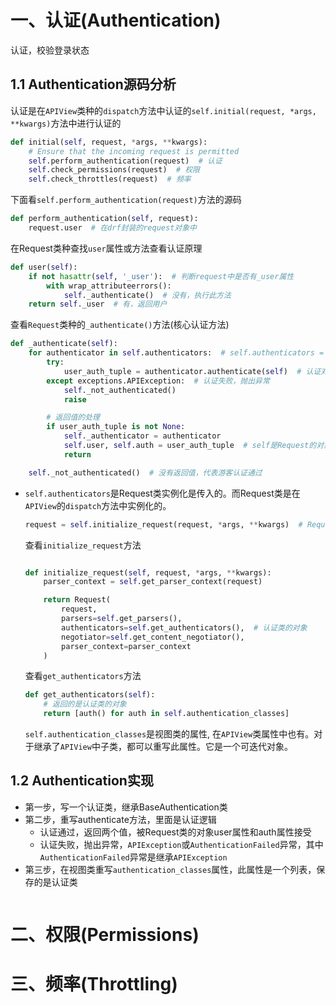 # 一、认证(Authentication)
认证，校验登录状态

## 1.1 Authentication源码分析
认证是在`APIView`类种的`dispatch`方法中认证的`self.initial(request, *args, **kwargs)`方法中进行认证的

```python
def initial(self, request, *args, **kwargs):
    # Ensure that the incoming request is permitted
    self.perform_authentication(request)  # 认证
    self.check_permissions(request)  # 权限
    self.check_throttles(request)  # 频率
```
下面看`self.perform_authentication(request)`方法的源码
```python
def perform_authentication(self, request):
    request.user  # 在drf封装的request对象中
```
在Request类种查找`user`属性或方法查看认证原理
```python
def user(self):
    if not hasattr(self, '_user'):  # 判断request中是否有_user属性
        with wrap_attributeerrors():
            self._authenticate()  # 没有，执行此方法
    return self._user  # 有，返回用户
```
查看`Request`类种的`_authenticate()`方法(核心认证方法)
```python
def _authenticate(self):
    for authenticator in self.authenticators:  # self.authenticators = authenticators or () 是在Request类实例化是传入的认证类的对象。没次循环都会拿到一个认证类的对象
        try:
            user_auth_tuple = authenticator.authenticate(self)  # 认证对象的authenticate方法。该方法要返回两个值
        except exceptions.APIException:  # 认证失败，抛出异常
            self._not_authenticated()
            raise

        # 返回值的处理
        if user_auth_tuple is not None:
            self._authenticator = authenticator
            self.user, self.auth = user_auth_tuple  # self是Request的对象
            return

    self._not_authenticated()  # 没有返回值，代表游客认证通过
```

* `self.authenticators`是Request类实例化是传入的。而Request类是在`APIView`的`dispatch`方法中实例化的。
    ```python
    request = self.initialize_request(request, *args, **kwargs)  # Request类的实例化
    ```
    查看`initialize_request`方法
    ```python
    
    def initialize_request(self, request, *args, **kwargs):
        parser_context = self.get_parser_context(request)
    
        return Request(
            request,
            parsers=self.get_parsers(),
            authenticators=self.get_authenticators(),  # 认证类的对象
            negotiator=self.get_content_negotiator(),
            parser_context=parser_context
        )
    ```
    查看`get_authenticators`方法
    ```python
    def get_authenticators(self):
        # 返回的是认证类的对象
        return [auth() for auth in self.authentication_classes]
    ```
    `self.authentication_classes`是视图类的属性, 在`APIView`类属性中也有。对于继承了`APIView`中子类，都可以重写此属性。它是一个可迭代对象。
    

## 1.2 Authentication实现
* 第一步，写一个认证类，继承BaseAuthentication类
* 第二步，重写authenticate方法，里面是认证逻辑
    * 认证通过，返回两个值，被Request类的对象user属性和auth属性接受
    * 认证失败，抛出异常，`APIException`或`AuthenticationFailed`异常，其中`AuthenticationFailed`异常是继承`APIException`
* 第三步，在视图类重写`authentication_classes`属性，此属性是一个列表，保存的是认证类

```python

```



# 二、权限(Permissions)



# 三、频率(Throttling)